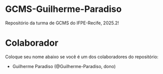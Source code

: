 # GCMS-Guilherme-Paradiso
Repositório da turma de GCMS do IFPE-Recife, 2025.2!

# Colaborador
Coloque seu nome abaixo se você é um dos colaboradores do repositório:

* Guilherme Paradiso (@Guilherme-Paradiso, dono)

